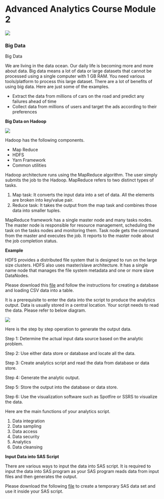 # Advanced Analytics Course Module 2

![](RackMultipart20201204-4-13qktwy_html_237499165a11f2b9.gif)

### **Big Data**

Big Data

We are living in the data ocean. Our daily life is becoming more and more about data. Big data means a lot of data or large datasets that cannot be processed using a single computer with 1 GB RAM. You need various tools/platform to process this large dataset. There are a lot of benefits of using big data. Here are just some of the examples.

- Extract the data from millions of cars on the road and predict any failures ahead of time
- Collect data from millions of users and target the ads according to their preferences

**Big Data on Hadoop**

![](RackMultipart20201204-4-13qktwy_html_6d9cd8117272669d.jpg)

Hadoop has the following components.

- Map Reduce
- HDFS
- Yarn Framework
- Common utilities

Hadoop architecture runs using the MapReduce algorithm. The user simply submits the job to the Hadoop. MapReduce refers to two distinct types of tasks.

1. Map task: It converts the input data into a set of data. All the elements are broken into key/value pair.
2. Reduce task: It takes the output from the map task and combines those data into smaller tuples.

MapReduce framework has a single master node and many tasks nodes. The master node is responsible for resource management, scheduling the task on the tasks nodes and monitoring them. Task node gets the command from the master and executes the job. It reports to the master node about the job completion status.

**Example**

HDFS provides a distributed file system that is designed to run on the large size clusters. HDFS also uses master/slave architecture. It has a single name node that manages the file system metadata and one or more slave DataNodes.

Please download this [file](https://content.learntoday.info/Learn/QMB4200Cfw_Winter_18/Media/mod02_database_setup.pdf) and follow the instructions for creating a database and loading CSV data into a table.

It is a prerequisite to enter the data into the script to produce the analytics output. Data is usually stored in a central location. Your script needs to read the data. Please refer to below diagram.

![](RackMultipart20201204-4-13qktwy_html_d41943c161bc9d00.png)

Here is the step by step operation to generate the output data.

Step 1: Determine the actual input data source based on the analytic problem.

Step 2: Use either data store or database and locate all the data.

Step 3: Create analytics script and read the data from database or data store.

Step 4: Generate the analytic output.

Step 5: Store the output into the database or data store.

Step 6: Use the visualization software such as Spotfire or SSRS to visualize the data.

Here are the main functions of your analytics script.

1. Data integration
2. Data sampling
3. Data access
4. Data security
5. Analytics
6. Data cleansing

**Input Data into SAS Script**

There are various ways to input the data into SAS script. It is required to input the data into SAS program as your SAS program reads data from input files and then generates the output.

Please download the following [file](https://content.learntoday.info/Learn/QMB4200Cfw_Winter_18/Media/mod02_sas_dataset_script.pdf) to create a temporary SAS data set and use it inside your SAS script.